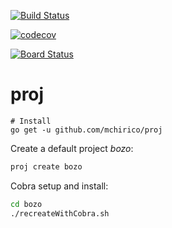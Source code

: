 [![Build Status](https://mchirico.visualstudio.com/proj/_apis/build/status/mchirico.proj?branchName=master)](https://mchirico.visualstudio.com/proj/_build/latest?definitionId=5&branchName=master)


[![codecov](https://codecov.io/gh/mchirico/proj/branch/master/graph/badge.svg)](https://codecov.io/gh/mchirico/proj)

[![Board Status](https://mchirico.visualstudio.com/9783b45f-4b25-4655-824c-3b2ac915a8f3/f9ab8976-102d-4eb3-abb3-ef3843218e53/_apis/work/boardbadge/cdb62ac5-ad88-4155-91f9-665a9bc21edf?columnOptions=1)](https://mchirico.visualstudio.com/9783b45f-4b25-4655-824c-3b2ac915a8f3/_boards/board/t/f9ab8976-102d-4eb3-abb3-ef3843218e53/Microsoft.RequirementCategory/)



# proj

```
# Install
go get -u github.com/mchirico/proj
```


Create a default project *bozo*:

```bash
proj create bozo

```

Cobra setup and install:

```bash
cd bozo
./recreateWithCobra.sh

```
